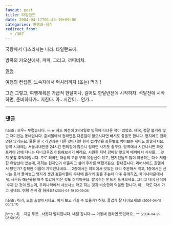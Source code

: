 ```yaml
---
layout: post
title: 타일랜드
date: 2004-04-17T01:43:19+09:00
categories: 여행과-음식
redirect_from:
  - /367
---
```


국왕께서 다스리시는 나라. 타일랜드에.

방콕의 카오산에서, 피피, 그리고, 까따비치.

<a href="http://jinto.pe.kr/wiki/여행/0404일정_계획">일정</a>

여행의 컨셉은, 노숙자에서 럭셔리까지 (또는) 먹기 !

그건 그렇고, 여행계획은 가급적 한달이나, 길어도 한달반전에 시작하자. 석달전에 시작하면, 준비하다가.. 지친다. 아.. 시간이 .. 안가...

* * *

### 댓글



<!--- cmt:721 --->
<!--- mail: --->
<!--- parent:0 --->

<small>hanti : 오우~ 부럽습니다. ㅠ.ㅠ  저도 예전에 3박4일로 방콕에 다녀온 적이 있었죠. 태국, 정말 볼거리 많고 재미있는 동네입니다.   준비물에서 컵라면은 다른짐이 많으시다면 빼셔도 좋을듯 합니다. 현지에도 컵라면은 많거든요. 물론 한국 라면과는 다른 맛이지만 현지 컵라면을 종류별로 먹어보는 재미도 쏠쏠하지요. 방콕 시내에는 서울시내만큼 24시간 편의점이 많으니 컵라면 사기도 쉽구요.  방콕에서 시간나시면 짜오프라야 강에 다니는 디너크루즈 이용해보시기 바래요. 시원한 저녁 강바람 맞으며 배위에서 식사를.... 잊지 못할 추억이랍니다. 주로 외국인 대상의 고급 부페 유람선이 있고, 현지인들도 많이 이용하는 다소 저렴한 유람선이 있는데, 저희는 현지인과 어울리고 싶어 후자를 택했거든요. 끝내줍니다.  리버사이드 호텔에서 탔던가? 정확한 이름이 기억안나네요....  2층에서는 야외에서 맛있는 요리 주문해서 먹고, 1층에서는 신나는 음악 틀어놓고 멋지게 생긴 젊은이들이 무대에 올라와 춤을 추는데 아주 유쾌하죠.  차이나타운에서 게, 새우등 해산물을 아주 헐값에 먹은 것도 추억이구요. 쌀국수는 반드시 드셔보세요. 그리고 태국 음식에 '수끼'란 것이 있는데, 우리나라에서 샤브샤브 라고 하는 것과 비슷한데 먹을만 합니다.  아... 저도 다시 가고 싶네요. 여행 준비 잘 하세요! <small>(2004-04-19 00:09:05)</small></small>


<!--- cmt:722 --->
<!--- mail: --->
<!--- parent:0 --->

<small>hanti : 어라, 오늘 출발이시네요. 이거 보고 가실 수 있을지? 허헛. 즐겁게 잘 다녀오세요! <small>(2004-04-19 00:13:17)</small></small>


<!--- cmt:723 --->
<!--- mail: --->
<!--- parent:0 --->

<small>jinto : 히... 지금 푸켓.. 사왓디 빌리집니다. 내일 갑니다~~ 이동네 컵라면 맛있어요.. ^^ <small>(2004-04-25 08:59:05)</small></small>


